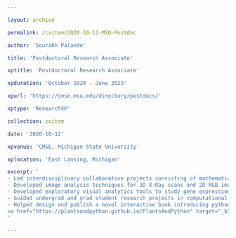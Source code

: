 ```yaml
---

layout: archive

permalink: /cvitem/2020-10-12-MSU-Postdoc

author: 'Sourabh Palande'

title: 'Postdoctoral Research Associate'

xptitle: 'Postdoctoral Research Associate'

xpduration: 'October 2020 - June 2023'

xpurl: 'https://cmse.msu.edu/directory/postdocs/'

xptype: 'ResearchXP'

collection: cvitem

date: '2020-10-12'

xpvenue: 'CMSE, Michigan State University'

xplocation: 'East Lansing, Michigan'

excerpt: '
- Led interdisciplinary collaborative projects consisting of mathematicians, computer scientists and biologists.<br>
- Developed image analysis techniques for 3D X-Ray scans and 2D RGB images for applications in plant biology.<br>
- Developed exploratory visual analytics tools to study gene expression data across plant evolution.<br>
- Guided undergrad and grad student research projects in computational biology.<br>
- Helped design and publish a novel interactive book introducing python programming to biology students:
<a href="https://plantsandpython.github.io/PlantsAndPython" target="_blank">Plants & Python</a>
'

---
```

